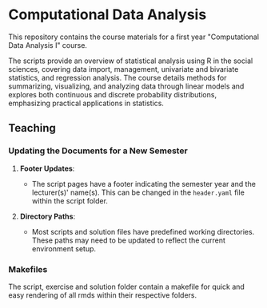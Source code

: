 # Computational Data Analysis
 
This repository contains the course materials for a first year "Computational Data Analysis I" course.

The scripts provide an overview of statistical analysis using R in the social sciences, covering data import, management, univariate and bivariate statistics, and regression analysis. The course details methods for summarizing, visualizing, and analyzing data through linear models and explores both continuous and discrete probability distributions, emphasizing practical applications in statistics.

## Teaching

### Updating the Documents for a New Semester

1. **Footer Updates**:
   - The script pages have a footer indicating the semester year and the lecturer(s)' name(s). This can be changed in the `header.yaml` file within the script folder.

2. **Directory Paths**:
   - Most scripts and solution files have predefined working directories. These paths may need to be updated to reflect the current environment setup.

### Makefiles

The script, exercise and solution folder contain a makefile for quick and easy rendering of all rmds within their respective folders.

